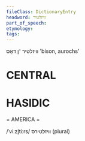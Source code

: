 ```yaml
---
fileClass: DictionaryEntry
headword: וויזלטיר
part_of_speech: 
etymology: 
tags: 
---
```

וויזלטיר
־ן
דאָס
'bison, aurochs'

CENTRAL
========

HASIDIC
=======
= AMERICA = 

/ˈviːzl̥tiːrs/ וויזלטירס (plural)